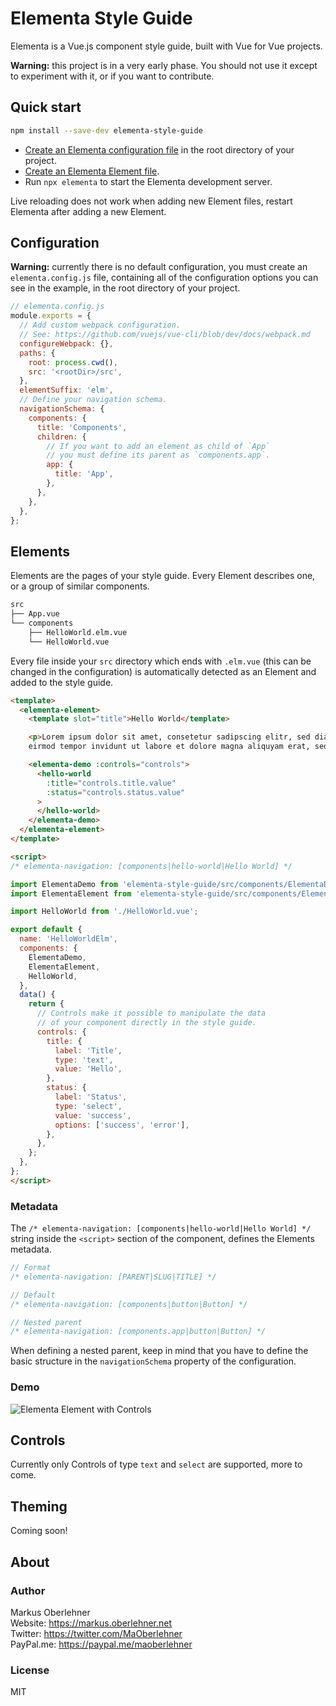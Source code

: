 # Elementa Style Guide

Elementa is a Vue.js component style guide, built with Vue for Vue projects.

**Warning:** this project is in a very early phase. You should not use it except to experiment with it, or if you want to contribute.

## Quick start

```bash
npm install --save-dev elementa-style-guide
```

- [Create an Elementa configuration file](#configuration) in the root directory of your project.
- [Create an Elementa Element file](#elements).
- Run `npx elementa` to start the Elementa development server.

Live reloading does not work when adding new Element files, restart Elementa after adding a new Element.

## Configuration

**Warning:** currently there is no default configuration, you must create an `elementa.config.js` file, containing all of the configuration options you can see in the example, in the root directory of your project.

```js
// elementa.config.js
module.exports = {
  // Add custom webpack configuration.
  // See: https://github.com/vuejs/vue-cli/blob/dev/docs/webpack.md
  configureWebpack: {},
  paths: {
    root: process.cwd(),
    src: '<rootDir>/src',
  },
  elementSuffix: 'elm',
  // Define your navigation schema.
  navigationSchema: {
    components: {
      title: 'Components',
      children: {
        // If you want to add an element as child of `App`
        // you must define its parent as `components.app`.
        app: {
          title: 'App',
        },
      },
    },
  },
};
```

## Elements

Elements are the pages of your style guide. Every Element describes one, or a group of similar components.

```bash
src
├── App.vue
└── components
    ├── HelloWorld.elm.vue
    └── HelloWorld.vue
```

Every file inside your `src` directory which ends with `.elm.vue` (this can be changed in the configuration) is automatically detected as an Element and added to the style guide.

```html
<template>
  <elementa-element>
    <template slot="title">Hello World</template>

    <p>Lorem ipsum dolor sit amet, consetetur sadipscing elitr, sed diam nonumy
    eirmod tempor invidunt ut labore et dolore magna aliquyam erat, sed diam voluptua.</p>

    <elementa-demo :controls="controls">
      <hello-world
        :title="controls.title.value"
        :status="controls.status.value"
      >
      </hello-world>
    </elementa-demo>
  </elementa-element>
</template>

<script>
/* elementa-navigation: [components|hello-world|Hello World] */

import ElementaDemo from 'elementa-style-guide/src/components/ElementaDemo.vue';
import ElementaElement from 'elementa-style-guide/src/components/ElementaElement.vue';

import HelloWorld from './HelloWorld.vue';

export default {
  name: 'HelloWorldElm',
  components: {
    ElementaDemo,
    ElementaElement,
    HelloWorld,
  },
  data() {
    return {
      // Controls make it possible to manipulate the data
      // of your component directly in the style guide.
      controls: {
        title: {
          label: 'Title',
          type: 'text',
          value: 'Hello',
        },
        status: {
          label: 'Status',
          type: 'select',
          value: 'success',
          options: ['success', 'error'],
        },
      },
    };
  },
};
</script>
```

### Metadata

The `/* elementa-navigation: [components|hello-world|Hello World] */` string inside the `<script>` section of the component, defines the Elements metadata.

```js
// Format
/* elementa-navigation: [PARENT|SLUG|TITLE] */

// Default
/* elementa-navigation: [components|button|Button] */

// Nested parent
/* elementa-navigation: [components.app|button|Button] */
```

When defining a nested parent, keep in mind that you have to define the basic structure in the `navigationSchema` property of the configuration.

### Demo

![Elementa Element with Controls](https://raw.githubusercontent.com/maoberlehner/elementa-style-guide/master/assets/elementa-element-controls-demo.gif)

## Controls

Currently only Controls of type `text` and `select` are supported, more to come.

## Theming

Coming soon!

## About

### Author

Markus Oberlehner  
Website: https://markus.oberlehner.net  
Twitter: https://twitter.com/MaOberlehner  
PayPal.me: https://paypal.me/maoberlehner

### License

MIT
